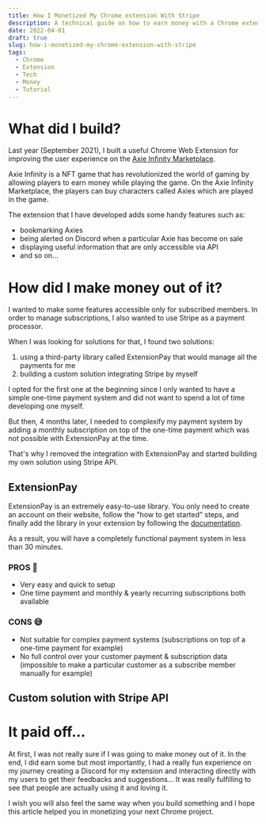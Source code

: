 ```yaml
---
title: How I Monetized My Chrome extension With Stripe
description: A technical guide on how to earn money with a Chrome extension
date: 2022-04-01
draft: true
slug: how-i-monetized-my-chrome-extension-with-stripe
tags:
  - Chrome
  - Extension
  - Tech
  - Money
  - Tutorial
---
```


# What did I build?

Last year (September 2021), I built a useful Chrome Web Extension for improving the user experience on the [Axie Infinity Marketplace](https://marketplace.axieinfinity.com/axie/).

Axie Infinity is a NFT game that has revolutionized the world of gaming by allowing players to earn money while playing the game. On the Axie Infinity Marketplace, the players can buy characters called Axies which are played in the game.

The extension that I have developed adds some handy features such as:

- bookmarking Axies
- being alerted on Discord when a particular Axie has become on sale
- displaying useful information that are only accessible via API
- and so on...

# How did I make money out of it?

I wanted to make some features accessible only for subscribed members.
In order to manage subscriptions, I also wanted to use Stripe as a payment processor.

When I was looking for solutions for that, I found two solutions:

1. using a third-party library called ExtensionPay that would manage all the payments for me
2. building a custom solution integrating Stripe by myself

I opted for the first one at the beginning since I only wanted to have a simple one-time payment system and did not want to spend a lot of time developing one myself.

But then, 4 months later, I needed to complexify my payment system by adding a monthly subscription on top of the one-time payment which was not possible with ExtensionPay at the time.

That's why I removed the integration with ExtensionPay and started building my own solution using Stripe API.

## ExtensionPay

ExtensionPay is an extremely easy-to-use library.
You only need to create an account on their website, follow the "how to get started" steps, and finally add the library in your extension by following the [documentation](https://github.com/Glench/ExtPay).

As a result, you will have a completely functional payment system in less than 30 minutes.

### PROS 🥰

- Very easy and quick to setup
- One time payment and monthly & yearly recurring subscriptions both available

### CONS 😅

- Not suitable for complex payment systems (subscriptions on top of a one-time payment for example)
- No full control over your customer payment & subscription data (impossible to make a particular customer as a subscribe member manually for example)

## Custom solution with Stripe API

# It paid off...

At first, I was not really sure if I was going to make money out of it.
In the end, I did earn some but most importantly, I had a really fun experience on my journey creating a Discord for my extension and interacting directly with my users to get their feedbacks and suggestions...
It was really fulfilling to see that people are actually using it and loving it.

I wish you will also feel the same way when you build something and I hope this article helped you in monetizing your next Chrome project.
